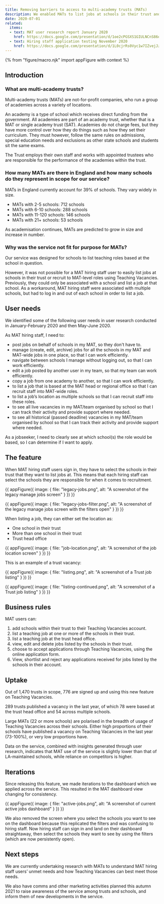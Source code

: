 ```yaml
---
title: Removing barriers to access to multi-academy trusts (MATs)
description: We enabled MATs to list jobs at schools in their trust and at the trust head office.
date: 2020-07-01
related:
  items:
  - text: MAT user research report January 2020
    href: https://docs.google.com/presentation/d/1oe2cPGSXS1GIULNCnS86oGImmgyIxFQ6A-gHEc3oCMY/edit#slide=id.g76c9fc18ce_0_287
  - text: Hiring staff application testing November 2020
    href: https://docs.google.com/presentation/d/1L0cjrRs0Vyc1w7IZvejJzbrkgSRBcvknISN63VbBpJw/edit?usp=sharing
---
```


{% from "figure/macro.njk" import appFigure with context %}

## Introduction

### What are multi-academy trusts?

Multi-academy trusts (MATs) are not-for-profit companies, who run a group of academies across a variety of locations. 

An academy is a type of school which receives direct funding from the government. All academies are part of an academy trust, whether that is a MAT or single academy trust (SAT). Academies do not charge fees, but they have more control over how they do things such as how they set their curriculum. They must however, follow the same rules on admissions, special education needs and exclusions as other state schools and students sit the same exams.

The Trust employs their own staff and works with appointed trustees who are responsible for the performance of the academies within the trust.

###  How many MATs are there in England and how many schools do they represent in scope for our service?

MATs in England currently account for 39% of schools. They vary widely in size. 

* MATs with 2-5 schools: 712 schools 
* MATs with 6-10 schools: 288 schools
* MATs with 11-120 schools: 146 schools
* MATs with 21+ schools: 53 schools

As academisation continues, MATs are predicted to grow in size and increase in number.

###  Why was the service not fit for purpose for MATs?

Our service was designed for schools to list teaching roles based at the school in question.

However, it was not possible for a MAT hiring staff user to easily list jobs at schools in their trust or recruit to MAT-level roles using Teaching Vacancies. Previously, they could only be associated with a school and list a job at that school. As a workaround, MAT hiring staff were associated with multiple schools, but had to log in and out of each school in order to list a job. 

## User needs

We identified some of the following user needs in user research conducted in January-February 2020 and then May-June 2020.  
 
As MAT hiring staff, I need to:
* post jobs on behalf of schools in my MAT, so they don't have to.
* manage (create, edit, archive) jobs for all the schools in my MAT and MAT-wide jobs in one place, so that I can work efficiently.
* navigate between schools I manage without logging out, so that I can work efficiently. 
* edit a job posted by another user in my team, so that my team can work efficiently. 
* copy a job from one academy to another, so that I can work efficiently.
* to list a job that is based at the MAT head or regional office so that I can recruit staff into MAT-wide roles.
* to list a job’s location as multiple schools so that I can recruit staff into these roles. 
* to see all live vacancies in my MAT/team organised by school so that I can track their activity and provide support where needed.
* to see all historical (passed deadline) vacancies in my MAT/team organised by school so that I can track their activity and provide support where needed.

As a jobseeker, I need to clearly see at which school(s) the role would be based, so I can determine if I want to apply. 

## The feature

When MAT hiring staff users sign in, they have to select the schools in their trust that they want to list jobs at. This means that each hiring staff can select the schools they are responsible for when it comes to recruitment.

{{ appFigure({
  image: {
    file: "legacy-jobs.png",
    alt: "A screenshot of the legacy manage jobs screen"
  }
}) }}

{{ appFigure({
  image: {
    file: "legacy-jobs-filter.png",
    alt: "A screenshot of the legacy manage jobs screen with the filters open"
  }
}) }}

When listing a job, they can either set the location as: 

* One school in their trust
* More than one school in their trust 
* Trust head office 

{{ appFigure({
  image: {
    file: "job-location.png",
    alt: "A screenshot of the job location screen"
  }
}) }}

This is an example of a trust vacancy:

{{ appFigure({
  image: {
    file: "listing.png",
    alt: "A screenshot of a Trust job listing"
  }
}) }}

{{ appFigure({
  image: {
    file: "listing-continued.png",
    alt: "A screenshot of a Trust job listing"
  }
}) }}

## Business rules
 
MAT users can: 

1. add schools within their trust to their Teaching Vacancies account. 
2. list a teaching job at one or more of the schools in their trust.
3. list a teaching job at the trust head office.
4. view, edit and delete jobs listed by the schools in their trust. 
5. choose to accept applications through Teaching Vacancies, using the online application form. 
6. View, shortlist and reject any applications received for jobs listed by the schools in their account. 

## Uptake

Out of 1,470 trusts in scope, 776 are signed up and using this new feature on Teaching Vacancies.

289 trusts published a vacancy in the last year, of which 78 were based at the trust head office and 54 across multiple schools.   

Large MATs (22 or more schools) are polarised in the breadth of usage of Teaching Vacancies across their schools. Either high proportions of their schools have published a vacancy on Teaching Vacancies in the last year (73-100%), or very low proportions have.  

Data on the service, combined with insights generated through user research, indicates that MAT use of the service is slightly lower than that of LA-maintained schools, while reliance on competitors is higher.

## Iterations

Since releasing this feature, we made iterations to the dashboard which we applied across the service. This resulted in the MAT dashboard view changing for consistency. 

{{ appFigure({
  image: {
    file: "active-jobs.png",
    alt: "A screenshot of current active jobs dashboard"
  }
}) }}

We also removed the screen where you select the schools you want to see on the dashboard because this replicated the filters and was confusing to hiring staff. Now hiring staff can sign in and land on their dashboard straightaway, then select the schools they want to see by using the filters (which are now persistently open). 

## Next steps

We are currently undertaking research with MATs to understand MAT hiring staff users’ unmet needs and how Teaching Vacancies can best meet those needs. 

We also have comms and other marketing activities planned this autumn 2021 to raise awareness of the service among trusts and schools, and inform them of new developments in the service.
